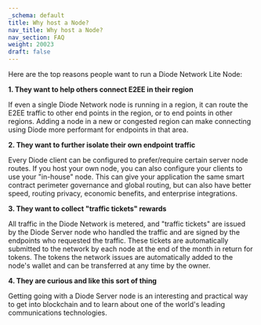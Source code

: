 ```yaml
---
_schema: default
title: Why host a Node?
nav_title: Why host a Node?
nav_section: FAQ
weight: 20023
draft: false
---
```

Here are the top reasons people want to run a Diode Network Lite Node:

**1\. They want to help others connect E2EE in their region**

If even a single Diode Network node is running in a region, it can route the E2EE traffic to other end points in the region, or to end points in other regions. Adding a node in a new or congested region can make connecting using Diode more performant for endpoints in that area.

**2\. They want to further isolate their own endpoint traffic**

Every Diode client can be configured to prefer/require certain server node routes. If you host your own node, you can also configure your clients to use your "in-house" node. This can give your application the same smart contract perimeter governance and global routing, but can also have better speed, routing privacy, economic benefits, and enterprise integrations.

**3\. They want to collect "traffic tickets" rewards**

All traffic in the Diode Network is metered, and "traffic tickets" are issued by the Diode Server node who handled the traffic and are signed by the endpoints who requested the traffic. These tickets are automatically submitted to the network by each node at the end of the month in return for tokens. The tokens the network issues are automatically added to the node's wallet and can be transferred at any time by the owner.

**4\. They are curious and like this sort of thing**

Getting going with a Diode Server node is an interesting and practical way to get into blockchain and to learn about one of the world's leading communications technologies.